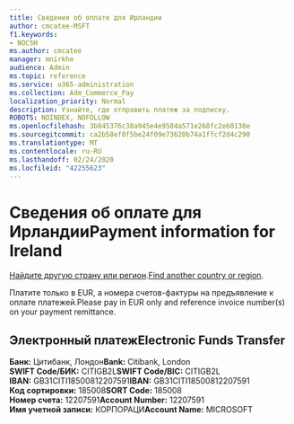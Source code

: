 ```yaml
---
title: Сведения об оплате для Ирландии
author: cmcatee-MSFT
f1.keywords:
- NOCSH
ms.author: cmcatee
manager: mnirkhe
audience: Admin
ms.topic: reference
ms.service: o365-administration
ms.collection: Adm_Commerce_Pay
localization_priority: Normal
description: Узнайте, где отправить платеж за подписку.
ROBOTS: NOINDEX, NOFOLLOW
ms.openlocfilehash: 3b845376c38a945e4e9504a571e268fc2e60130e
ms.sourcegitcommit: ca2b58ef8f5be24f09e73620b74a1ffcf2d4c290
ms.translationtype: MT
ms.contentlocale: ru-RU
ms.lasthandoff: 02/24/2020
ms.locfileid: "42255623"
---
```

# <a name="payment-information-for-ireland"></a><span data-ttu-id="74d1a-103">Сведения об оплате для Ирландии</span><span class="sxs-lookup"><span data-stu-id="74d1a-103">Payment information for Ireland</span></span>

<span data-ttu-id="74d1a-104">[Найдите другую страну или регион](../billing-and-payments/pay-for-your-subscription.md).</span><span class="sxs-lookup"><span data-stu-id="74d1a-104">[Find another country or region](../billing-and-payments/pay-for-your-subscription.md).</span></span>

<span data-ttu-id="74d1a-105">Платите только в EUR, а номера счетов-фактуры на предъявление к оплате платежей.</span><span class="sxs-lookup"><span data-stu-id="74d1a-105">Please pay in EUR only and reference invoice number(s) on your payment remittance.</span></span>

## <a name="electronic-funds-transfer"></a><span data-ttu-id="74d1a-106">Электронный платеж</span><span class="sxs-lookup"><span data-stu-id="74d1a-106">Electronic Funds Transfer</span></span>

<span data-ttu-id="74d1a-107">**Банк:** Цитибанк, Лондон</span><span class="sxs-lookup"><span data-stu-id="74d1a-107">**Bank:** Citibank, London</span></span>    
<span data-ttu-id="74d1a-108">**SWIFT Code/БИК:** CITIGB2L</span><span class="sxs-lookup"><span data-stu-id="74d1a-108">**SWIFT Code/BIC:** CITIGB2L</span></span>   
<span data-ttu-id="74d1a-109">**IBAN:** GB31CITI18500812207591</span><span class="sxs-lookup"><span data-stu-id="74d1a-109">**IBAN:** GB31CITI18500812207591</span></span>  
<span data-ttu-id="74d1a-110">**Код сортировки:** 185008</span><span class="sxs-lookup"><span data-stu-id="74d1a-110">**SORT Code:** 185008</span></span>  
<span data-ttu-id="74d1a-111">**Номер счета:** 12207591</span><span class="sxs-lookup"><span data-stu-id="74d1a-111">**Account Number:** 12207591</span></span>  
<span data-ttu-id="74d1a-112">**Имя учетной записи:** КОРПОРАЦИ</span><span class="sxs-lookup"><span data-stu-id="74d1a-112">**Account Name:** MICROSOFT</span></span>